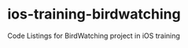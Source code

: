 ios-training-birdwatching
=========================

Code Listings for BirdWatching project in iOS training